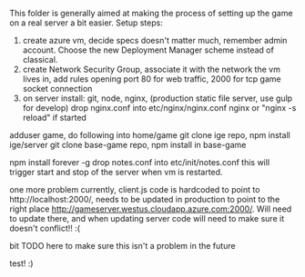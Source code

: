 This folder is generally aimed at making the process of setting up the game on a real server a bit easier. Setup steps:

1. create azure vm, decide specs doesn't matter much, remember admin account. Choose the new Deployment Manager scheme instead of classical.
2. create Network Security Group, associate it with the network the vm lives in, add rules opening port 80 for web traffic, 2000 for tcp game socket connection
3. on server install:
git,
node,
nginx, (production static file server, use gulp for develop)
drop nginx.conf into etc/nginx/nginx.conf
nginx or "nginx -s reload" if started

adduser game, do following into home/game
git clone ige repo, npm install ige/server
git clone base-game repo, npm install in base-game

npm install forever -g
drop notes.conf into etc/init/notes.conf this will trigger start and stop of the server when vm is restarted.

one more problem currently, client.js code is hardcoded to point to http://localhost:2000/, needs to be updated in production to point to the right place http://gameserver.westus.cloudapp.azure.com:2000/. Will need to update there, and when updating server code will need to make sure it doesn't conflict!! :(

bit TODO here to make sure this isn't a problem in the future

test! :)
